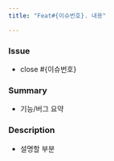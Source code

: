 ```yaml
---
title: "Feat#{이슈번호}. 내용"

---
```



### Issue
- close #{이슈번호}

### Summary
- 기능/버그 요약

### Description
- 설명할 부분